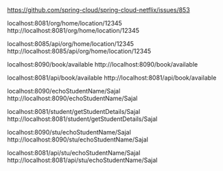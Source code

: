 https://github.com/spring-cloud/spring-cloud-netflix/issues/853

localhost:8081/org/home/location/12345
http://localhost:8081/org/home/location/12345

localhost:8085/api/org/home/location/12345
http://localhost:8085/api/org/home/location/12345

localhost:8090/book/available
http://localhost:8090/book/available

localhost:8081/api/book/available
http://localhost:8081/api/book/available

localhost:8090/echoStudentName/Sajal
http://localhost:8090/echoStudentName/Sajal

localhost:8081/student/getStudentDetails/Sajal
http://localhost:8081/student/getStudentDetails/Sajal

localhost:8090/stu/echoStudentName/Sajal
http://localhost:8090/stu/echoStudentName/Sajal

localhost:8081/api/stu/echoStudentName/Sajal
http://localhost:8081/api/stu/echoStudentName/Sajal